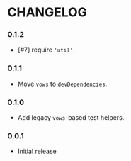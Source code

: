 # CHANGELOG

### 0.1.2

- [#7] require `'util'`.

### 0.1.1

- Move `vows` to `devDependencies`.

### 0.1.0

- Add legacy `vows`-based test helpers.

### 0.0.1

- Initial release
